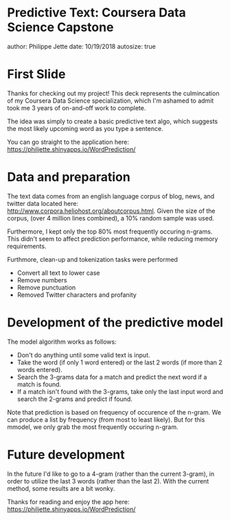 Predictive Text: Coursera Data Science Capstone 
========================================================
author: Philippe Jette
date: 10/19/2018
autosize: true

First Slide
========================================================

Thanks for checking out my project! This deck represents the culmincation of my Coursera Data Science specialization, which I'm ashamed to admit took me 3 years of on-and-off work to complete. 

The idea was simply to create a basic predictive text algo, which suggests the most likely upcoming word as you type a sentence. 

You can go straight to the application here: https://philjette.shinyapps.io/WordPrediction/

Data and preparation
========================================================

The text data comes from an english language corpus of blog, news, and twitter data located here: http://www.corpora.heliohost.org/aboutcorpus.html. Given the size of the corpus, (over 4 million lines combined), a 10% random sample was used.

Furthermore, I kept only the top 80% most frequently occuring n-grams. This didn't seem to affect prediction performance, while reducing memory requirements.

Furthmore, clean-up and tokenization tasks were performed
- Convert all text to lower case
- Remove numbers
- Remove punctuation
- Removed Twitter characters and profanity


Development of the predictive model 
========================================================
The model algorithm works as follows:

- Don't do anything until some valid text is input.
- Take the word (if only 1 word entered) or the last 2 words (if more than 2 words entered).
- Search the 3-grams data for a match and predict the next word if a match is found.
- If a match isn't found with the 3-grams, take only the last input word and search the 2-grams and predict if found.

Note that prediction is based on frequency of occurence of the n-gram. We can produce a list by frequency (from most to least likely). But for this mmodel, we only
grab the most frequently occuring n-gram. 


Future development
========================================================

In the future I'd like to go to a 4-gram (rather than the current 3-gram), in order to utilize the last 3 words (rather than the last 2). With the current method, some results are a bit wonky.

Thanks for reading and enjoy the app here: https://philjette.shinyapps.io/WordPrediction/




